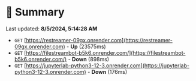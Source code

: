 # 📖 Summary
Last updated: **8/5/2024, 5:14:28 AM**

- `GET` [https://restreamer-09gx.onrender.com](https://restreamer-09gx.onrender.com) - **Up** (23575ms)
- `GET` [https://filestreambot-b5k6.onrender.com/](https://filestreambot-b5k6.onrender.com/) - **Down** (898ms)
- `GET` [https://jupyterlab-python3-12-3.onrender.com](https://jupyterlab-python3-12-3.onrender.com) - **Down** (176ms)
